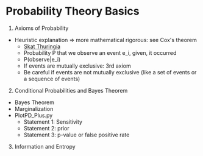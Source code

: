 # Probability Theory Basics

1. Axioms of Probability
* Heuristic explanation => more mathematical rigorous: see Cox's theorem
  - [Skat Thuringia](https://en.wikipedia.org/wiki/Skat_(card_game))
  - Probability P that we observe an event e_i, given, it occurred
  - P(observe|e_i)
  - If events are mutually exclusive: 3rd axiom
  - Be careful if events are not mutually exclusive (like a set of events or a sequence of events)

2. Conditional Probabilities and Bayes Theorem
* Bayes Theorem
* Marginalization
* PlotPD_Plus.py
  - Statement 1: Sensitivity
  - Statement 2: prior
  - Statement 3: p-value or false positive rate

3. Information and Entropy
